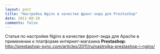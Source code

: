 ```yaml
---
layout: post
title: "Настройка Nginx в качестве фронт-энда для Prestashop"
date: 2011-08-28
comments: false
---
```



Статья по настройке Nginx в качестве фронт-энда для Apache в применении к платформе интернет-магазина <b>Prestashop</b>:
<a href="http://prestashop-sync.com/articles/2011/ru/nastrojka-prestashop-i-nginx/">http://prestashop-sync.com/articles/2011/ru/nastrojka-prestashop-i-nginx/</a>
